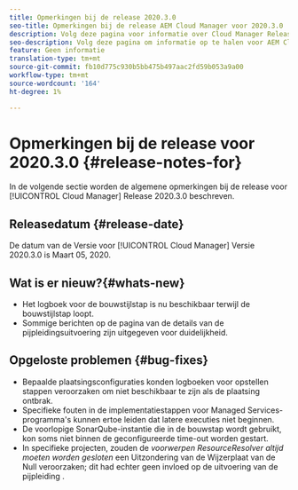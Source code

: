 ```yaml
---
title: Opmerkingen bij de release 2020.3.0
seo-title: Opmerkingen bij de release AEM Cloud Manager voor 2020.3.0
description: Volg deze pagina voor informatie over Cloud Manager Release 2020.3.0
seo-description: Volg deze pagina om informatie op te halen voor AEM Cloud Manager Release 2020.3.0
feature: Geen informatie
translation-type: tm+mt
source-git-commit: fb10d775c930b5bb475b497aac2fd59b053a9a00
workflow-type: tm+mt
source-wordcount: '164'
ht-degree: 1%

---
```


# Opmerkingen bij de release voor 2020.3.0 {#release-notes-for}

In de volgende sectie worden de algemene opmerkingen bij de release voor [!UICONTROL Cloud Manager] Release 2020.3.0 beschreven.

## Releasedatum {#release-date}

De datum van de Versie voor [!UICONTROL Cloud Manager] Versie 2020.3.0 is Maart 05, 2020.

## Wat is er nieuw?{#whats-new}

* Het logboek voor de bouwstijlstap is nu beschikbaar terwijl de bouwstijlstap loopt.
* Sommige berichten op de pagina van de details van de pijpleidingsuitvoering zijn uitgegeven voor duidelijkheid.

## Opgeloste problemen {#bug-fixes}

* Bepaalde plaatsingsconfiguraties konden logboeken voor opstellen stappen veroorzaken om niet beschikbaar te zijn als de plaatsing ontbrak.
* Specifieke fouten in de implementatiestappen voor Managed Services-programma&#39;s kunnen ertoe leiden dat latere executies niet beginnen.
* De voorlopige SonarQube-instantie die in de bouwstap wordt gebruikt, kon soms niet binnen de geconfigureerde time-out worden gestart.
* In specifieke projecten, zouden de *voorwerpen ResourceResolver altijd moeten worden gesloten* een Uitzondering van de Wijzerplaat van de Null veroorzaken; dit had echter geen invloed op de uitvoering van de pijpleiding .
